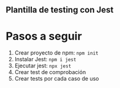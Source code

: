 ## Plantilla de testing con Jest

# Pasos a seguir

1. Crear proyecto de npm: `npm init`
1. Instalar Jest: `npm i jest`
1. Ejecutar jest: `npx jest`
1. Crear test de comprobación
1. Crear tests por cada caso de uso
